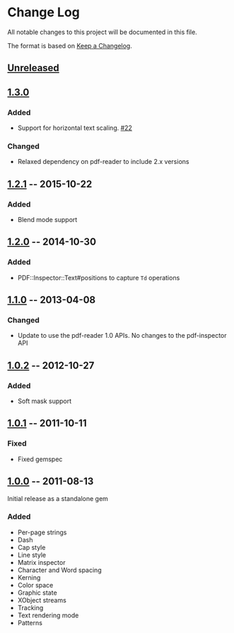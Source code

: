 # Change Log

All notable changes to this project will be documented in this file.

The format is based on [Keep a Changelog](http://keepachangelog.com/).


## [Unreleased]()

## [1.3.0]()

### Added

* Support for horizontal text scaling. [#22]()

### Changed

* Relaxed dependency on pdf-reader to include 2.x versions


## [1.2.1]() -- 2015-10-22

### Added

* Blend mode support


## [1.2.0]() -- 2014-10-30

### Added

* PDF::Inspector::Text#positions to capture `Td` operations


## [1.1.0]() -- 2013-04-08

### Changed

* Update to use the pdf-reader 1.0 APIs. No changes to the pdf-inspector API


## [1.0.2]() -- 2012-10-27

### Added

* Soft mask support


## [1.0.1]() -- 2011-10-11

### Fixed

* Fixed gemspec



## [1.0.0] -- 2011-08-13

Initial release as a standalone gem

### Added

* Per-page strings
* Dash
* Cap style
* Line style
* Matrix inspector
* Character and Word spacing
* Kerning
* Color space
* Graphic state
* XObject streams
* Tracking
* Text rendering mode
* Patterns



[Unreleased]: https://github.com/prawnpdf/pdf-inspector/compare/1.3.0...HEAD
[1.3.0]: https://github.com/prawnpdf/pdf-inspector/compare/1.2.1...1.3.0
[1.2.1]: https://github.com/prawnpdf/pdf-inspector/compare/1.2.0...1.2.1
[1.2.0]: https://github.com/prawnpdf/pdf-inspector/compare/1.1.0...1.2.0
[1.1.0]: https://github.com/prawnpdf/pdf-inspector/compare/1.0.2...1.1.0
[1.0.2]: https://github.com/prawnpdf/pdf-inspector/compare/1.0.1...1.0.2
[1.0.1]: https://github.com/prawnpdf/pdf-inspector/compare/1.0.0...1.0.1
[1.0.0]: https://github.com/prawnpdf/pdf-inspector/commits/1.0.0

[#22]: https://github.com/prawnpdf/pdf-inspector/pull/22
